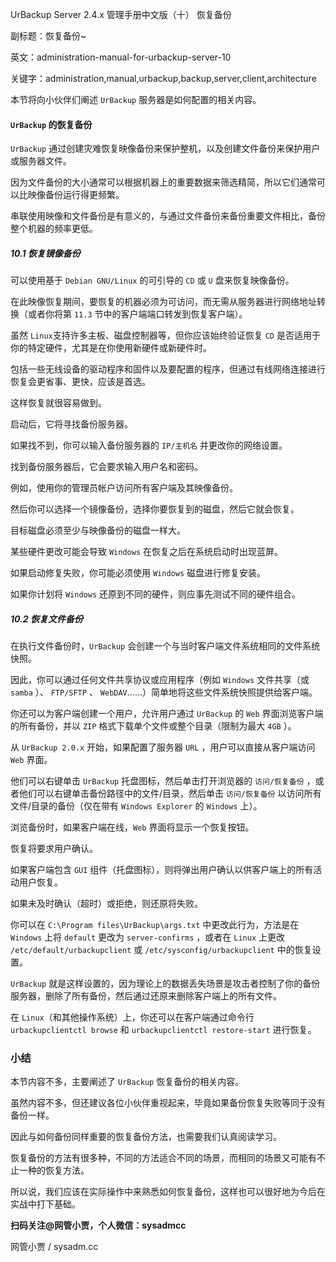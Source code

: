 UrBackup Server 2.4.x 管理手册中文版（十） 恢复备份 

副标题：恢复备份~

英文：administration-manual-for-urbackup-server-10

关键字：administration,manual,urbackup,backup,server,client,architecture



 本节将向小伙伴们阐述 `UrBackup` 服务器是如何配置的相关内容。 



#### `UrBackup` 的恢复备份

`UrBackup` 通过创建灾难恢复映像备份来保护整机，以及创建文件备份来保护用户或服务器文件。

因为文件备份的大小通常可以根据机器上的重要数据来筛选精简，所以它们通常可以比映像备份运行得更频繁。

串联使用映像和文件备份是有意义的，与通过文件备份来备份重要文件相比，备份整个机器的频率更低。 



##### 10.1 恢复镜像备份

可以使用基于 `Debian GNU/Linux` 的可引导的 `CD` 或 `U` 盘来恢复映像备份。

在此映像恢复期间，要恢复的机器必须为可访问，而无需从服务器进行网络地址转换（或者你将第 `11.3` 节中的客户端端口转发到恢复客户端）。

虽然 `Linux`支持许多主板、磁盘控制器等，但你应该始终验证恢复 `CD` 是否适用于你的特定硬件，尤其是在你使用新硬件或新硬件时。

包括一些无线设备的驱动程序和固件以及要配置的程序，但通过有线网络连接进行恢复会更省事、更快，应该是首选。

这样恢复就很容易做到。

启动后，它将寻找备份服务器。

如果找不到，你可以输入备份服务器的 `IP/主机名` 并更改你的网络设置。

找到备份服务器后，它会要求输入用户名和密码。

例如，使用你的管理员帐户访问所有客户端及其映像备份。

然后你可以选择一个镜像备份，选择你要恢复到的磁盘，然后它就会恢复。

目标磁盘必须至少与映像备份的磁盘一样大。

某些硬件更改可能会导致  `Windows` 在恢复之后在系统启动时出现蓝屏。

如果启动修复失败，你可能必须使用 `Windows` 磁盘进行修复安装。

如果你计划将  `Windows` 还原到不同的硬件，则应事先测试不同的硬件组合。



##### 10.2 恢复文件备份

在执行文件备份时，`UrBackup` 会创建一个与当时客户端文件系统相同的文件系统快照。

因此，你可以通过任何文件共享协议或应用程序（例如  `Windows` 文件共享（或 `samba` ）、 `FTP/SFTP` 、 `WebDAV`……）简单地将这些文件系统快照提供给客户端。



你还可以为客户端创建一个用户，允许用户通过 `UrBackup` 的 `Web` 界面浏览客户端的所有备份，并以 `ZIP` 格式下载单个文件或整个目录（限制为最大 `4GB` ）。



从 `UrBackup 2.0.x` 开始，如果配置了服务器 `URL` ，用户可以直接从客户端访问 `Web` 界面。

他们可以右键单击  `UrBackup`  托盘图标，然后单击打开浏览器的 `访问/恢复备份` ，或者他们可以右键单击备份路径中的文件/目录，然后单击 `访问/恢复备份` 以访问所有文件/目录的备份（仅在带有 `Windows Explorer` 的 `Windows` 上）。



浏览备份时，如果客户端在线，`Web` 界面将显示一个恢复按钮。

恢复将要求用户确认。

如果客户端包含 `GUI` 组件（托盘图标），则将弹出用户确认以供客户端上的所有活动用户恢复。

如果未及时确认（超时）或拒绝，则还原将失败。

你可以在  `C:\Program files\UrBackup\args.txt` 中更改此行为，方法是在 `Windows`  上将 `default` 更改为 `server-confirms` ，或者在 `Linux` 上更改 `/etc/default/urbackupclient` 或  `/etc/sysconfig/urbackupclient` 中的恢复设置。

`UrBackup` 就是这样设置的，因为理论上的数据丢失场景是攻击者控制了你的备份服务器，删除了所有备份，然后通过还原来删除客户端上的所有文件。

在 `Linux`（和其他操作系统）上，你还可以在客户端通过命令行 `urbackupclientctl browse` 和 `urbackupclientctl restore-start` 进行恢复。



### 小结

本节内容不多，主要阐述了 `UrBackup` 恢复备份的相关内容。

虽然内容不多，但还建议各位小伙伴重视起来，毕竟如果备份恢复失败等同于没有备份一样。

因此与如何备份同样重要的恢复备份方法，也需要我们认真阅读学习。

恢复备份的方法有很多种，不同的方法适合不同的场景，而相同的场景又可能有不止一种的恢复方法。

所以说，我们应该在实际操作中来熟悉如何恢复备份，这样也可以很好地为今后在实战中打下基础。



**扫码关注@网管小贾，个人微信：sysadmcc**

网管小贾 / sysadm.cc

